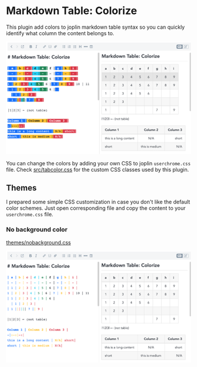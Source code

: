 # Markdown Table: Colorize

This plugin add colors to joplin markdown table syntax so you can quickly identify what column the content belongs to. 

![Preview v1.0.0](docs/preview-v1.0.0.png)

You can change the colors by adding your own CSS to joplin `userchrome.css` file.
Check [src/tabcolor.css](src/tabcolor.css) for the custom CSS classes used by this plugin.

## Themes

I prepared some simple CSS customization in case you don't like the default color schemes. Just open corresponding file and copy the content to your `userchrome.css` file.

### No background color
[themes/nobackground.css](themes/nobackground.css)

![Preview v1.0.0](docs/theme-nobackground.png)
